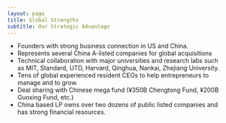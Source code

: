```yaml
---
layout: page
title: Global Strengths
subtitle: Our Strategic Advantage
---
```


- Founders with strong business connection in US and China.
- Represents several China A-listed companies for global acquisitions
- Technical collaboration with major universities and research labs such as MIT, Standard, UTD, Harvard, Qinghua, Nankai, Zhejiang University.
- Tens of global experienced resident CEOs to help entrepreneurs to manage and to grow.
- Deal sharing with Chinese mega fund (¥350B Chengtong Fund, ¥200B Guoxing Fund, etc.)
- China based LP owns over two dozens of public listed companies and has strong financial resources.